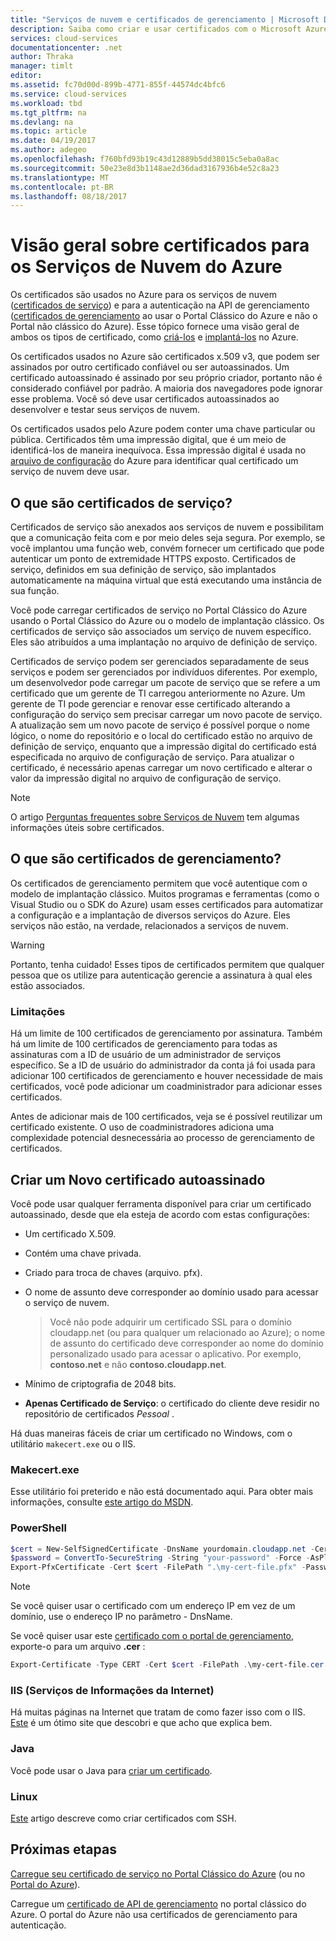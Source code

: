 ```yaml
---
title: "Serviços de nuvem e certificados de gerenciamento | Microsoft Docs"
description: Saiba como criar e usar certificados com o Microsoft Azure
services: cloud-services
documentationcenter: .net
author: Thraka
manager: timlt
editor: 
ms.assetid: fc70d00d-899b-4771-855f-44574dc4bfc6
ms.service: cloud-services
ms.workload: tbd
ms.tgt_pltfrm: na
ms.devlang: na
ms.topic: article
ms.date: 04/19/2017
ms.author: adegeo
ms.openlocfilehash: f760bfd93b19c43d12889b5dd38015c5eba0a8ac
ms.sourcegitcommit: 50e23e8d3b1148ae2d36dad3167936b4e52c8a23
ms.translationtype: MT
ms.contentlocale: pt-BR
ms.lasthandoff: 08/18/2017
---
```

# <a name="certificates-overview-for-azure-cloud-services"></a>Visão geral sobre certificados para os Serviços de Nuvem do Azure
Os certificados são usados no Azure para os serviços de nuvem ([certificados de serviço](#what-are-service-certificates)) e para a autenticação na API de gerenciamento ([certificados de gerenciamento](#what-are-management-certificates) ao usar o Portal Clássico do Azure e não o Portal não clássico do Azure). Esse tópico fornece uma visão geral de ambos os tipos de certificado, como [criá-los](#create) e [implantá-los](#deploy) no Azure.

Os certificados usados no Azure são certificados x.509 v3, que podem ser assinados por outro certificado confiável ou ser autoassinados. Um certificado autoassinado é assinado por seu próprio criador, portanto não é considerado confiável por padrão. A maioria dos navegadores pode ignorar esse problema. Você só deve usar certificados autoassinados ao desenvolver e testar seus serviços de nuvem. 

Os certificados usados pelo Azure podem conter uma chave particular ou pública. Certificados têm uma impressão digital, que é um meio de identificá-los de maneira inequívoca. Essa impressão digital é usada no [arquivo de configuração](cloud-services-configure-ssl-certificate.md) do Azure para identificar qual certificado um serviço de nuvem deve usar. 

## <a name="what-are-service-certificates"></a>O que são certificados de serviço?
Certificados de serviço são anexados aos serviços de nuvem e possibilitam que a comunicação feita com e por meio deles seja segura. Por exemplo, se você implantou uma função web, convém fornecer um certificado que pode autenticar um ponto de extremidade HTTPS exposto. Certificados de serviço, definidos em sua definição de serviço, são implantados automaticamente na máquina virtual que está executando uma instância de sua função. 

Você pode carregar certificados de serviço no Portal Clássico do Azure usando o Portal Clássico do Azure ou o modelo de implantação clássico. Os certificados de serviço são associados um serviço de nuvem específico. Eles são atribuídos a uma implantação no arquivo de definição de serviço.

Certificados de serviço podem ser gerenciados separadamente de seus serviços e podem ser gerenciados por indivíduos diferentes. Por exemplo, um desenvolvedor pode carregar um pacote de serviço que se refere a um certificado que um gerente de TI carregou anteriormente no Azure. Um gerente de TI pode gerenciar e renovar esse certificado alterando a configuração do serviço sem precisar carregar um novo pacote de serviço. A atualização sem um novo pacote de serviço é possível porque o nome lógico, o nome do repositório e o local do certificado estão no arquivo de definição de serviço, enquanto que a impressão digital do certificado está especificada no arquivo de configuração de serviço. Para atualizar o certificado, é necessário apenas carregar um novo certificado e alterar o valor da impressão digital no arquivo de configuração de serviço.

>[!Note]
>O artigo [Perguntas frequentes sobre Serviços de Nuvem](cloud-services-faq.md) tem algumas informações úteis sobre certificados.

## <a name="what-are-management-certificates"></a>O que são certificados de gerenciamento?
Os certificados de gerenciamento permitem que você autentique com o modelo de implantação clássico. Muitos programas e ferramentas (como o Visual Studio ou o SDK do Azure) usam esses certificados para automatizar a configuração e a implantação de diversos serviços do Azure. Eles serviços não estão, na verdade, relacionados a serviços de nuvem. 

> [!WARNING]
> Portanto, tenha cuidado! Esses tipos de certificados permitem que qualquer pessoa que os utilize para autenticação gerencie a assinatura à qual eles estão associados. 
> 
> 

### <a name="limitations"></a>Limitações
Há um limite de 100 certificados de gerenciamento por assinatura. Também há um limite de 100 certificados de gerenciamento para todas as assinaturas com a ID de usuário de um administrador de serviços específico. Se a ID de usuário do administrador da conta já foi usada para adicionar 100 certificados de gerenciamento e houver necessidade de mais certificados, você pode adicionar um coadministrador para adicionar esses certificados. 

Antes de adicionar mais de 100 certificados, veja se é possível reutilizar um certificado existente. O uso de coadministradores adiciona uma complexidade potencial desnecessária ao processo de gerenciamento de certificados.

<a name="create"></a>
## <a name="create-a-new-self-signed-certificate"></a>Criar um Novo certificado autoassinado
Você pode usar qualquer ferramenta disponível para criar um certificado autoassinado, desde que ela esteja de acordo com estas configurações:

* Um certificado X.509.
* Contém uma chave privada.
* Criado para troca de chaves (arquivo. pfx).
* O nome de assunto deve corresponder ao domínio usado para acessar o serviço de nuvem.

    > Você não pode adquirir um certificado SSL para o domínio cloudapp.net (ou para qualquer um relacionado ao Azure); o nome de assunto do certificado deve corresponder ao nome do domínio personalizado usado para acessar o aplicativo. Por exemplo, **contoso.net** e não **contoso.cloudapp.net**.

* Mínimo de criptografia de 2048 bits.
* **Apenas Certificado de Serviço**: o certificado do cliente deve residir no repositório de certificados *Pessoal* .

Há duas maneiras fáceis de criar um certificado no Windows, com o utilitário `makecert.exe` ou o IIS.

### <a name="makecertexe"></a>Makecert.exe
Esse utilitário foi preterido e não está documentado aqui. Para obter mais informações, consulte [este artigo do MSDN](https://msdn.microsoft.com/library/windows/desktop/aa386968).

### <a name="powershell"></a>PowerShell
```powershell
$cert = New-SelfSignedCertificate -DnsName yourdomain.cloudapp.net -CertStoreLocation "cert:\LocalMachine\My"
$password = ConvertTo-SecureString -String "your-password" -Force -AsPlainText
Export-PfxCertificate -Cert $cert -FilePath ".\my-cert-file.pfx" -Password $password
```

> [!NOTE]
> Se você quiser usar o certificado com um endereço IP em vez de um domínio, use o endereço IP no parâmetro - DnsName.


Se você quiser usar este [certificado com o portal de gerenciamento](../azure-api-management-certs.md), exporte-o para um arquivo **.cer** :

```powershell
Export-Certificate -Type CERT -Cert $cert -FilePath .\my-cert-file.cer
```

### <a name="internet-information-services-iis"></a>IIS (Serviços de Informações da Internet)
Há muitas páginas na Internet que tratam de como fazer isso com o IIS. [Este](https://www.sslshopper.com/article-how-to-create-a-self-signed-certificate-in-iis-7.html) é um ótimo site que descobri e que acho que explica bem. 

### <a name="java"></a>Java
Você pode usar o Java para [criar um certificado](../app-service-web/java-create-azure-website-using-java-sdk.md#create-a-certificate).

### <a name="linux"></a>Linux
[Este](../virtual-machines/linux/mac-create-ssh-keys.md?toc=%2fazure%2fvirtual-machines%2flinux%2ftoc.json) artigo descreve como criar certificados com SSH.

## <a name="next-steps"></a>Próximas etapas
[Carregue seu certificado de serviço no Portal Clássico do Azure](cloud-services-configure-ssl-certificate.md) (ou no [Portal do Azure](cloud-services-configure-ssl-certificate-portal.md)).

Carregue um [certificado de API de gerenciamento](../azure-api-management-certs.md) no portal clássico do Azure. O portal do Azure não usa certificados de gerenciamento para autenticação.

